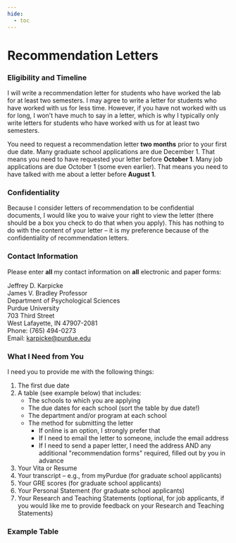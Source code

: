 ```yaml
---
hide:
  - toc
---
```


# Recommendation Letters

### Eligibility and Timeline

I will write a recommendation letter for students who have worked the lab for at least two semesters. I may agree to write a letter for students who have worked with us for less time. However, if you have not worked with us for long, I won't have much to say in a letter, which is why I typically only write letters for students who have worked with us for at least two semesters.

You need to request a recommendation letter **two months** prior to your first due date. Many graduate school applications are due December 1. That means you need to have requested your letter before **October 1**. Many job applications are due October 1 (some even earlier). That means you need to have talked with me about a letter before **August 1**.

### Confidentiality

Because I consider letters of recommendation to be confidential documents, I would like you to waive your right to view the letter (there should be a box you check to do that when you apply). This has nothing to do with the content of your letter – it is my preference because of the confidentiality of recommendation letters.

### Contact Information

Please enter **all** my contact information on **all** electronic and paper forms:

Jeffrey D. Karpicke<br>
James V. Bradley Professor<br>
Department of Psychological Sciences<br>
Purdue University<br>
703 Third Street<br>
West Lafayette, IN 47907-2081<br>
Phone: (765) 494-0273<br>
Email: karpicke@purdue.edu <br>

### What I Need from You

I need you to provide me with the following things:

1. The first due date
2. A table (see example below) that includes:
    * The schools to which you are applying
    * The due dates for each school (sort the table by due date!)
    * The department and/or program at each school
    * The method for submitting the letter
        * If online is an option, I strongly prefer that
        * If I need to email the letter to someone, include the email address
        * If I need to send a paper letter, I need the address AND any additional "recommendation forms" required, filled out by you in advance
3.	Your Vita or Resume
4.	Your transcript – e.g., from myPurdue (for graduate school applicants)
5.	Your GRE scores (for graduate school applicants)
6.	Your Personal Statement (for graduate school applicants)
7.	Your Research and Teaching Statements (optional, for job applicants, if you would like me to provide feedback on your Research and Teaching Statements)

### Example Table
